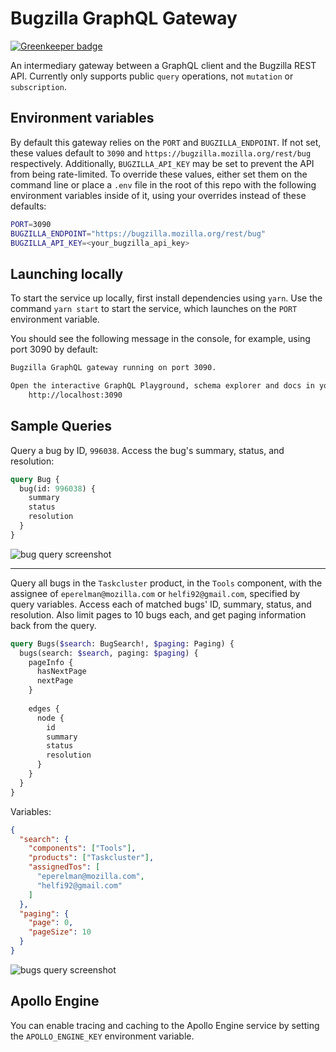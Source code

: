 # Bugzilla GraphQL Gateway

[![Greenkeeper badge](https://badges.greenkeeper.io/mozilla-frontend-infra/bugzilla-graphql-gateway.svg)](https://greenkeeper.io/)

An intermediary gateway between a GraphQL client and the Bugzilla REST API.
Currently only supports public `query` operations, not `mutation` or `subscription`.

## Environment variables

By default this gateway relies on the `PORT` and `BUGZILLA_ENDPOINT`. If not set, these
values default to `3090` and `https://bugzilla.mozilla.org/rest/bug` respectively.
Additionally, `BUGZILLA_API_KEY` may be set to prevent the API from being rate-limited.
To override these values, either set them on the command line or
place a `.env` file in the root of this repo with the following environment variables
inside of it, using your overrides instead of these defaults:

```sh
PORT=3090
BUGZILLA_ENDPOINT="https://bugzilla.mozilla.org/rest/bug"
BUGZILLA_API_KEY=<your_bugzilla_api_key>
```

## Launching locally

To start the service up locally, first install dependencies using `yarn`.
Use the command `yarn start` to start the
service, which launches on the `PORT` environment variable.

You should see the following message in the console, for example, using port 3090 by default:

```bash
Bugzilla GraphQL gateway running on port 3090.

Open the interactive GraphQL Playground, schema explorer and docs in your browser at:
    http://localhost:3090
```

## Sample Queries

Query a bug by ID, `996038`. Access the bug's summary, status, and resolution:

```graphql
query Bug {
  bug(id: 996038) {
    summary
    status
    resolution
  }
}
```

![bug query screenshot](https://cldup.com/MkhcpV8RaL.png)

---

Query all bugs in the `Taskcluster` product, in the `Tools` component, with the
assignee of `eperelman@mozilla.com` or `helfi92@gmail.com`, specified by query variables.
Access each of matched bugs' ID, summary, status, and resolution. Also limit pages to 10 bugs each,
and get paging information back from the query.

```graphql
query Bugs($search: BugSearch!, $paging: Paging) {
  bugs(search: $search, paging: $paging) {
    pageInfo {
      hasNextPage
      nextPage
    }
    
    edges {
      node {
        id
        summary
        status
        resolution
      }
    }
  }
}
```

Variables:

```json
{
  "search": {
    "components": ["Tools"],
    "products": ["Taskcluster"],
    "assignedTos": [
      "eperelman@mozilla.com",
      "helfi92@gmail.com"
    ]
  },
  "paging": {
    "page": 0,
    "pageSize": 10
  }
}
```

![bugs query screenshot](https://cldup.com/vtI1XG7oc2.png)

## Apollo Engine

You can enable tracing and caching to the Apollo Engine service by setting the
`APOLLO_ENGINE_KEY` environment variable.
